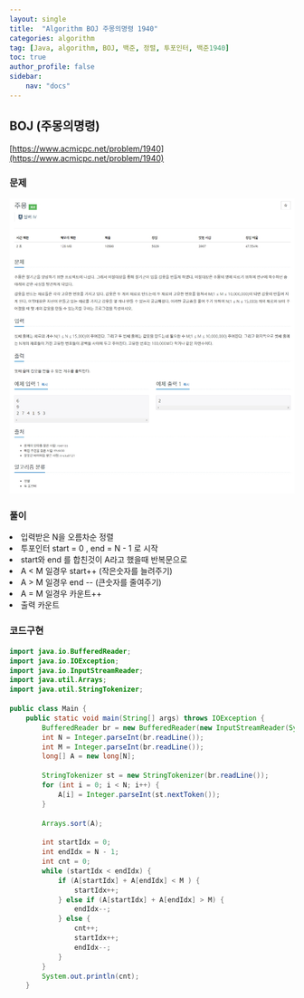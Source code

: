```yaml
---
layout: single
title:  "Algorithm BOJ 주몽의명령 1940"
categories: algorithm
tag: [Java, algorithm, BOJ, 백준, 정렬, 투포인터, 백준1940]
toc: true
author_profile: false
sidebar:
    nav: "docs"
---
```

## BOJ (주몽의명령)
[https://www.acmicpc.net/problem/1940](https://www.acmicpc.net/problem/1940)

### 문제
![주몽의명령](/assets/img/BOJ1940.jpg)

### 풀이
<li>입력받은 N을 오름차순 정렬</li>
<li>투포인터 start = 0 , end = N - 1 로 시작</li>
<li>start와 end 를 합친것이 A라고 했을때 반복문으로</li>
<li>A < M 일경우 start++ (작은숫자를 늘려주기)</li>
<li>A > M 일경우 end -- (큰숫자를 줄여주기)</li>
<li>A = M 일경우 카운트++</li>
<li>출력 카운트</li>

### 코드구현
```java
import java.io.BufferedReader;
import java.io.IOException;
import java.io.InputStreamReader;
import java.util.Arrays;
import java.util.StringTokenizer;

public class Main {
    public static void main(String[] args) throws IOException {
        BufferedReader br = new BufferedReader(new InputStreamReader(System.in));
        int N = Integer.parseInt(br.readLine());
        int M = Integer.parseInt(br.readLine());
        long[] A = new long[N];

        StringTokenizer st = new StringTokenizer(br.readLine());
        for (int i = 0; i < N; i++) {
            A[i] = Integer.parseInt(st.nextToken());
        }

        Arrays.sort(A);

        int startIdx = 0;
        int endIdx = N - 1;
        int cnt = 0;
        while (startIdx < endIdx) {
            if (A[startIdx] + A[endIdx] < M ) {
                startIdx++;
            } else if (A[startIdx] + A[endIdx] > M) {
                endIdx--;
            } else {
                cnt++;
                startIdx++;
                endIdx--;
            }
        }
        System.out.println(cnt);
    }
```
